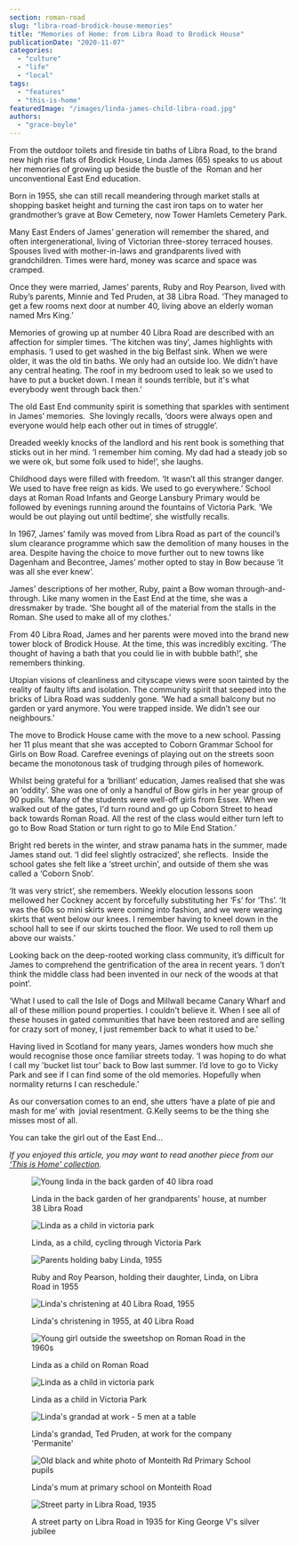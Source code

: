 ```yaml
---
section: roman-road
slug: "libra-road-brodick-house-memories"
title: "Memories of Home: from Libra Road to Brodick House"
publicationDate: "2020-11-07"
categories: 
  - "culture"
  - "life"
  - "local"
tags: 
  - "features"
  - "this-is-home"
featuredImage: "/images/linda-james-child-libra-road.jpg"
authors: 
  - "grace-boyle"
---
```


From the outdoor toilets and fireside tin baths of Libra Road, to the brand new high rise flats of Brodick House, Linda James (65) speaks to us about her memories of growing up beside the bustle of the  Roman and her unconventional East End education. 

Born in 1955, she can still recall meandering through market stalls at shopping basket height and turning the cast iron taps on to water her grandmother’s grave at Bow Cemetery, now Tower Hamlets Cemetery Park.

Many East Enders of James’ generation will remember the shared, and often intergenerational, living of Victorian three-storey terraced houses. Spouses lived with mother-in-laws and grandparents lived with grandchildren. Times were hard, money was scarce and space was cramped.

Once they were married, James’ parents, Ruby and Roy Pearson, lived with Ruby’s parents, Minnie and Ted Pruden, at 38 Libra Road. ‘They managed to get a few rooms next door at number 40, living above an elderly woman named Mrs King.’ 

Memories of growing up at number 40 Libra Road are described with an affection for simpler times. ‘The kitchen was tiny’, James highlights with emphasis. ‘I used to get washed in the big Belfast sink. When we were older, it was the old tin baths. We only had an outside loo. We didn't have any central heating. The roof in my bedroom used to leak so we used to have to put a bucket down. I mean it sounds terrible, but it's what everybody went through back then.’ 

The old East End community spirit is something that sparkles with sentiment in James’ memories.  She lovingly recalls, ‘doors were always open and everyone would help each other out in times of struggle’. 

Dreaded weekly knocks of the landlord and his rent book is something that sticks out in her mind. ‘I remember him coming. My dad had a steady job so we were ok, but some folk used to hide!’, she laughs. 

Childhood days were filled with freedom. ‘It wasn’t all this stranger danger. We used to have free reign as kids. We used to go everywhere.’ School days at Roman Road Infants and George Lansbury Primary would be followed by evenings running around the fountains of Victoria Park. ‘We would be out playing out until bedtime’, she wistfully recalls. 

In 1967, James’ family was moved from Libra Road as part of the council’s slum clearance programme which saw the demolition of many houses in the area. Despite having the choice to move further out to new towns like Dagenham and Becontree, James’ mother opted to stay in Bow because ‘it was all she ever knew’.

James’ descriptions of her mother, Ruby, paint a Bow woman through-and-through. Like many women in the East End at the time, she was a dressmaker by trade. ‘She bought all of the material from the stalls in the Roman. She used to make all of my clothes.’ 

From 40 Libra Road, James and her parents were moved into the brand new tower block of Brodick House. At the time, this was incredibly exciting. ‘The thought of having a bath that you could lie in with bubble bath!’, she remembers thinking. 

Utopian visions of cleanliness and cityscape views were soon tainted by the reality of faulty lifts and isolation. The community spirit that seeped into the bricks of Libra Road was suddenly gone. ‘We had a small balcony but no garden or yard anymore. You were trapped inside. We didn’t see our neighbours.’

The move to Brodick House came with the move to a new school. Passing her 11 plus meant that she was accepted to Coborn Grammar School for Girls on Bow Road. Carefree evenings of playing out on the streets soon became the monotonous task of trudging through piles of homework. 

Whilst being grateful for a ‘brilliant’ education, James realised that she was an ‘oddity’. She was one of only a handful of Bow girls in her year group of 90 pupils. ‘Many of the students were well-off girls from Essex. When we walked out of the gates, I'd turn round and go up Coborn Street to head back towards Roman Road. All the rest of the class would either turn left to go to Bow Road Station or turn right to go to Mile End Station.’

Bright red berets in the winter, and straw panama hats in the summer, made James stand out. ‘I did feel slightly ostracized’, she reflects.  Inside the school gates she felt like a ‘street urchin’, and outside of them she was called a ‘Coborn Snob’.  

‘It was very strict’, she remembers. Weekly elocution lessons soon mellowed her Cockney accent by forcefully substituting her ‘Fs’ for ‘Ths’. ‘It was the 60s so mini skirts were coming into fashion, and we were wearing skirts that went below our knees. I remember having to kneel down in the school hall to see if our skirts touched the floor. We used to roll them up above our waists.’  

Looking back on the deep-rooted working class community, it’s difficult for James to comprehend the gentrification of the area in recent years. ‘I don’t think the middle class had been invented in our neck of the woods at that point’.

‘What I used to call the Isle of Dogs and Millwall became Canary Wharf and all of these million pound properties. I couldn't believe it. When I see all of these houses in gated communities that have been restored and are selling for crazy sort of money, I just remember back to what it used to be.’ 

Having lived in Scotland for many years, James wonders how much she would recognise those once familiar streets today. ‘I was hoping to do what I call my 'bucket list tour' back to Bow last summer. I’d love to go to Vicky Park and see if I can find some of the old memories. Hopefully when normality returns I can reschedule.’

As our conversation comes to an end, she utters ‘have a plate of pie and mash for me’ with  jovial resentment. G.Kelly seems to be the thing she misses most of all. 

You can take the girl out of the East End…

  
_If you enjoyed this article, you may want to read another piece from our [‘This is Home’ collection](https://romanroadlondon.com/victoria-park-steam-boat-club-memories/)._

<figure>

![Young linda in the back garden of 40 libra road](/images/linda-james-child-libra-road-1024x683.jpg)

<figcaption>

Linda in the back garden of her grandparents' house, at number 38 Libra Road

</figcaption>

</figure>

<figure>

![Linda as a child in victoria park](/images/Vicky-Park-bike-ride-1024x683.jpg)

<figcaption>

Linda, as a child, cycling through Victoria Park

</figcaption>

</figure>

<figure>

![Parents holding baby Linda, 1955](/images/40-Libra-Road-Back-Yard-1024x683.jpg)

<figcaption>

Ruby and Roy Pearson, holding their daughter, Linda, on Libra Road in 1955

</figcaption>

</figure>

<figure>

![Linda's christening at 40 Libra Road, 1955](/images/1955-lindas-christening-40-Libra-Rd-back-yard-1-1024x683.jpg)

<figcaption>

Linda's christening in 1955, at 40 Libra Road

</figcaption>

</figure>

<figure>

![Young girl outside the sweetshop on Roman Road in the 1960s](/images/Sweetshop-outside-school-Roman-Rd_-1024x683.jpg)

<figcaption>

Linda as a child on Roman Road

</figcaption>

</figure>

<figure>

![Linda as a child in victoria park](/images/Vicky-park-Linda-1024x683.jpg)

<figcaption>

Linda as a child in Victoria Park

</figcaption>

</figure>

<figure>

![Linda's grandad at work - 5 men at a table](/images/linda-james-grandad-at-work-1024x683.jpg)

<figcaption>

Linda's grandad, Ted Pruden, at work for the company 'Permanite'

</figcaption>

</figure>

<figure>

![Old black and white photo of Monteith Rd Primary School pupils](/images/Lindas-mum-at-primary-school-Monteith-Rd-1-1024x682.jpg)

<figcaption>

Linda's mum at primary school on Monteith Road

</figcaption>

</figure>

<figure>

![Street party in Libra Road, 1935](/images/Street-party-in-Libra-Road-1935-to-celebrate-King-George-V-silver-jubilee-my-grandparents-mum-aged-10-in-pic-1-1024x683.jpg)

<figcaption>

A street party on Libra Road in 1935 for King George V's silver jubilee

</figcaption>

</figure>

